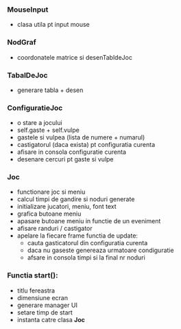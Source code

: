 ###  MouseInput
- clasa utila pt input mouse

### NodGraf
- coordonatele matrice si desenTabldeJoc

### TabalDeJoc
- generare tabla + desen

### ConfiguratieJoc
- o stare a jocului
- self.gaste + self.vulpe
- gastele si vulpea (lista de numere + numarul)
- castigatorul (daca exista) pt configuratia curenta
- afisare in consola configuratie curenta
- desenare cercuri pt gaste si vulpe

### Joc
- functionare joc si meniu
- calcul timpi de gandire si noduri generate
- initializare jucatori, meniu, font text
- grafica butoane meniu
- apasare butoane meniu in functie de un eveniment
- afisare randuri / castigator
- apelare la fiecare frame functia de update:
  - cauta gasticatorul din configuratia curenta
  - daca nu gaseste genereaza urmatoare condiguratie
  - afsare in consola timpi si la final nr noduri

### Functia start():
- titlu fereastra
- dimensiune ecran
- generare manager UI
- setare timp de start
- instanta catre clasa <b>Joc</b>
